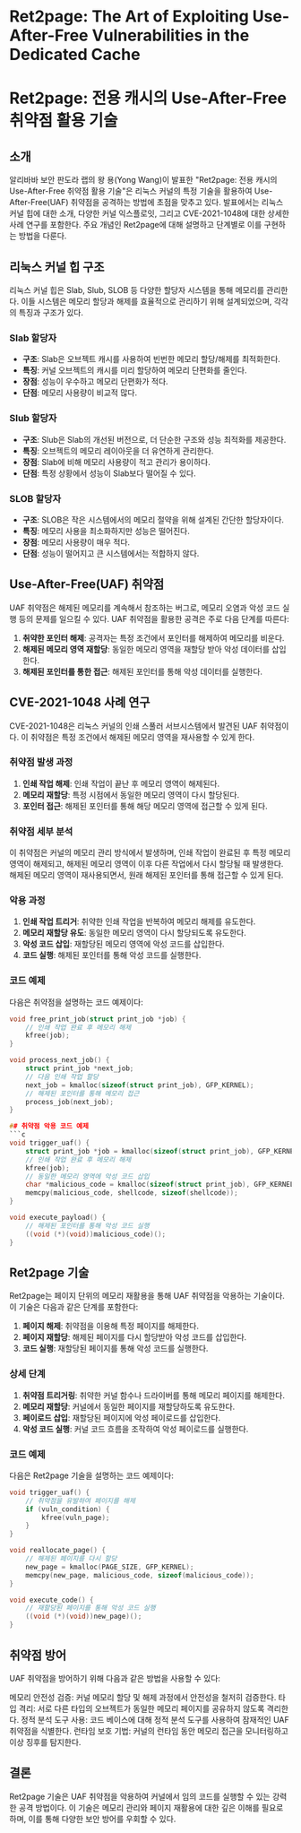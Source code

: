 # Ret2page: The Art of Exploiting Use-After-Free Vulnerabilities in the Dedicated Cache

# Ret2page: 전용 캐시의 Use-After-Free 취약점 활용 기술

## 소개
알리바바 보안 판도라 랩의 왕 용(Yong Wang)이 발표한 "Ret2page: 전용 캐시의 Use-After-Free 취약점 활용 기술"은 리눅스 커널의 특정 기술을 활용하여 Use-After-Free(UAF) 취약점을 공격하는 방법에 초점을 맞추고 있다. 발표에서는 리눅스 커널 힙에 대한 소개, 다양한 커널 익스플로잇, 그리고 CVE-2021-1048에 대한 상세한 사례 연구를 포함한다. 주요 개념인 Ret2page에 대해 설명하고 단계별로 이를 구현하는 방법을 다룬다.

## 리눅스 커널 힙 구조
리눅스 커널 힙은 Slab, Slub, SLOB 등 다양한 할당자 시스템을 통해 메모리를 관리한다. 이들 시스템은 메모리 할당과 해제를 효율적으로 관리하기 위해 설계되었으며, 각각의 특징과 구조가 있다.

### Slab 할당자
- **구조**: Slab은 오브젝트 캐시를 사용하여 빈번한 메모리 할당/해제를 최적화한다.
- **특징**: 커널 오브젝트의 캐시를 미리 할당하여 메모리 단편화를 줄인다.
- **장점**: 성능이 우수하고 메모리 단편화가 적다.
- **단점**: 메모리 사용량이 비교적 많다.

### Slub 할당자
- **구조**: Slub은 Slab의 개선된 버전으로, 더 단순한 구조와 성능 최적화를 제공한다.
- **특징**: 오브젝트의 메모리 레이아웃을 더 유연하게 관리한다.
- **장점**: Slab에 비해 메모리 사용량이 적고 관리가 용이하다.
- **단점**: 특정 상황에서 성능이 Slab보다 떨어질 수 있다.

### SLOB 할당자
- **구조**: SLOB은 작은 시스템에서의 메모리 절약을 위해 설계된 간단한 할당자이다.
- **특징**: 메모리 사용을 최소화하지만 성능은 떨어진다.
- **장점**: 메모리 사용량이 매우 적다.
- **단점**: 성능이 떨어지고 큰 시스템에서는 적합하지 않다.

## Use-After-Free(UAF) 취약점
UAF 취약점은 해제된 메모리를 계속해서 참조하는 버그로, 메모리 오염과 악성 코드 실행 등의 문제를 일으킬 수 있다. UAF 취약점을 활용한 공격은 주로 다음 단계를 따른다:
1. **취약한 포인터 해제**: 공격자는 특정 조건에서 포인터를 해제하여 메모리를 비운다.
2. **해제된 메모리 영역 재할당**: 동일한 메모리 영역을 재할당 받아 악성 데이터를 삽입한다.
3. **해제된 포인터를 통한 접근**: 해제된 포인터를 통해 악성 데이터를 실행한다.

## CVE-2021-1048 사례 연구
CVE-2021-1048은 리눅스 커널의 인쇄 스풀러 서브시스템에서 발견된 UAF 취약점이다. 이 취약점은 특정 조건에서 해제된 메모리 영역을 재사용할 수 있게 한다.

### 취약점 발생 과정
1. **인쇄 작업 해제**: 인쇄 작업이 끝난 후 메모리 영역이 해제된다.
2. **메모리 재할당**: 특정 시점에서 동일한 메모리 영역이 다시 할당된다.
3. **포인터 접근**: 해제된 포인터를 통해 해당 메모리 영역에 접근할 수 있게 된다.

### 취약점 세부 분석
이 취약점은 커널의 메모리 관리 방식에서 발생하며, 인쇄 작업이 완료된 후 특정 메모리 영역이 해제되고, 해제된 메모리 영역이 이후 다른 작업에서 다시 할당될 때 발생한다. 해제된 메모리 영역이 재사용되면서, 원래 해제된 포인터를 통해 접근할 수 있게 된다.

### 악용 과정
1. **인쇄 작업 트리거**: 취약한 인쇄 작업을 반복하여 메모리 해제를 유도한다.
2. **메모리 재할당 유도**: 동일한 메모리 영역이 다시 할당되도록 유도한다.
3. **악성 코드 삽입**: 재할당된 메모리 영역에 악성 코드를 삽입한다.
4. **코드 실행**: 해제된 포인터를 통해 악성 코드를 실행한다.

### 코드 예제
다음은 취약점을 설명하는 코드 예제이다:
```c
void free_print_job(struct print_job *job) {
    // 인쇄 작업 완료 후 메모리 해제
    kfree(job);
}

void process_next_job() {
    struct print_job *next_job;
    // 다음 인쇄 작업 할당
    next_job = kmalloc(sizeof(struct print_job), GFP_KERNEL);
    // 해제된 포인터를 통해 메모리 접근
    process_job(next_job);
}

## 취약점 악용 코드 예제
```c
void trigger_uaf() {
    struct print_job *job = kmalloc(sizeof(struct print_job), GFP_KERNEL);
    // 인쇄 작업 완료 후 메모리 해제
    kfree(job);
    // 동일한 메모리 영역에 악성 코드 삽입
    char *malicious_code = kmalloc(sizeof(struct print_job), GFP_KERNEL);
    memcpy(malicious_code, shellcode, sizeof(shellcode));
}

void execute_payload() {
    // 해제된 포인터를 통해 악성 코드 실행
    ((void (*)(void))malicious_code)();
}
```

## Ret2page 기술
Ret2page는 페이지 단위의 메모리 재활용을 통해 UAF 취약점을 악용하는 기술이다. 이 기술은 다음과 같은 단계를 포함한다:

1. **페이지 해제**: 취약점을 이용해 특정 페이지를 해제한다.
2. **페이지 재할당**: 해제된 페이지를 다시 할당받아 악성 코드를 삽입한다.
3. **코드 실행**: 재할당된 페이지를 통해 악성 코드를 실행한다.

### 상세 단계
1. **취약점 트리거링**: 취약한 커널 함수나 드라이버를 통해 메모리 페이지를 해제한다.
2. **메모리 재할당**: 커널에서 동일한 페이지를 재할당하도록 유도한다.
3. **페이로드 삽입**: 재할당된 페이지에 악성 페이로드를 삽입한다.
4. **악성 코드 실행**: 커널 코드 흐름을 조작하여 악성 페이로드를 실행한다.

### 코드 예제
다음은 Ret2page 기술을 설명하는 코드 예제이다:
```c
void trigger_uaf() {
    // 취약점을 유발하여 페이지를 해제
    if (vuln_condition) {
        kfree(vuln_page);
    }
}

void reallocate_page() {
    // 해제된 페이지를 다시 할당
    new_page = kmalloc(PAGE_SIZE, GFP_KERNEL);
    memcpy(new_page, malicious_code, sizeof(malicious_code));
}

void execute_code() {
    // 재할당된 페이지를 통해 악성 코드 실행
    ((void (*)(void))new_page)();
}
```

## 취약점 방어
UAF 취약점을 방어하기 위해 다음과 같은 방법을 사용할 수 있다:

메모리 안전성 검증: 커널 메모리 할당 및 해제 과정에서 안전성을 철저히 검증한다.
타입 격리: 서로 다른 타입의 오브젝트가 동일한 메모리 페이지를 공유하지 않도록 격리한다.
정적 분석 도구 사용: 코드 베이스에 대해 정적 분석 도구를 사용하여 잠재적인 UAF 취약점을 식별한다.
런타임 보호 기법: 커널의 런타임 동안 메모리 접근을 모니터링하고 이상 징후를 탐지한다.

## 결론
Ret2page 기술은 UAF 취약점을 악용하여 커널에서 임의 코드를 실행할 수 있는 강력한 공격 방법이다. 이 기술은 메모리 관리와 페이지 재활용에 대한 깊은 이해를 필요로 하며, 이를 통해 다양한 보안 방어를 우회할 수 있다. 
